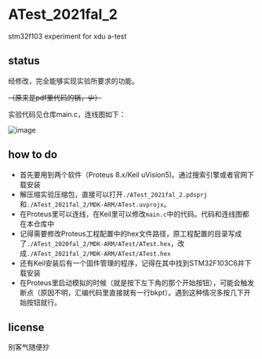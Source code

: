 # ATest_2021fal_2
stm32f103 experiment for xdu a-test

## status
经修改，完全能够实现实验所要求的功能。

~~（原来是pdf里代码的锅，屮）~~

实验代码见仓库main.c，连线图如下：

![image](https://user-images.githubusercontent.com/30371828/133403650-346d6de4-fc1a-4520-b294-1f81c019a052.png)

## how to do
- 首先要用到两个软件（Proteus 8.x/Keil uVision5)。通过搜索引擎或者官网下载安装
- 解压缩实验压缩包，直接可以打开`./ATest_2021fal_2.pdsprj`和`./ATest_2021fal_2/MDK-ARM/ATest.uvprojx`。
- 在Proteus里可以连线，在Keil里可以修改`main.c`中的代码。代码和连线图都在本仓库中
- 记得需要修改Proteus工程配置中的hex文件路径，原工程配置的目录写成了`./ATest_2020fal_2/MDK-ARM/ATest/ATest.hex`，改成`./ATest_2021fal_2/MDK-ARM/ATest/ATest.hex`
- 还有Keil安装后有一个固件管理的程序，记得在其中找到STM32F103C6并下载安装
- 在Proteus里启动模拟的时候（就是按下左下角的那个开始按钮），可能会触发断点（原因不明，汇编代码里直接就有一行bkpt）。遇到这种情况多按几下开始按钮就行。

## license
别客气随便抄
